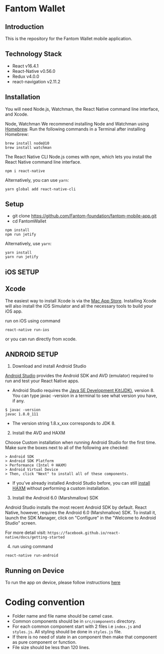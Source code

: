 # Fantom Wallet

## Introduction

This is the repository for the Fantom Wallet mobile application.

## Technology Stack
* React v16.4.1
* React-Native v0.56.0
* Redux v4.0.0
* react-navigation v2.11.2

## Installation

 You will need Node.js, Watchman, the React Native command line interface, and Xcode.

 Node, Watchman
  We recommend installing Node and Watchman using [Homebrew](http://brew.sh/). Run the following commands in a Terminal after installing Homebrew:

```
brew install node@10
brew install watchman
```

The React Native CLI
Node.js comes with npm, which lets you install the React Native command line interface.

```
npm i react-native
```

Alternatively, you can use `yarn`:

```
yarn global add react-native-cli
```

## Setup

* git clone https://github.com/Fantom-foundation/fantom-mobile-app.git
* cd FantomWallet

```
npm install
npm run jetify
```

Alternatively, use `yarn`:

```
yarn install
yarn run jetify
```

## iOS SETUP

## Xcode
The easiest way to install Xcode is via the [Mac App Store](https://itunes.apple.com/us/app/xcode/id497799835?mt=12). Installing Xcode will also install the iOS Simulator and all the necessary tools to build your iOS app.

run on iOS using command
```
react-native run-ios
```
or you can run directly from xcode.


## ANDROID SETUP

1. Download and install Android Studio

[Android Studio](https://developer.android.com/studio/install.html) provides the Android SDK and AVD (emulator) required to run and test your React Native apps.


* Android Studio requires the [Java SE Development Kit(JDK)](http://www.oracle.com/technetwork/java/javase/downloads/jdk8-downloads-2133151.html), version 8. You can type javac -version in a terminal to see what version you have, if any.

```
$ javac -version
javac 1.8.0_111
```

* The version string 1.8.x_xxx corresponds to JDK 8.

2. Install the AVD and HAXM

Choose Custom installation when running Android Studio for the first time. Make sure the boxes next to all of the following are checked:

```
> Android SDK
> Android SDK Platform
> Performance (Intel ® HAXM)
> Android Virtual Device
> Then, click "Next" to install all of these components.
```
* If you've already installed Android Studio before, you can still [install HAXM](https://software.intel.com/en-us/android/articles/installation-instructions-for-intel-hardware-accelerated-execution-manager-windows) without performing a custom installation.

3. Install the Android 6.0 (Marshmallow) SDK

Android Studio installs the most recent Android SDK by default. React Native, however, requires the Android 6.0 (Marshmallow) SDK. To install it, launch the SDK Manager, click on "Configure" in the "Welcome to Android Studio" screen.

For more detail visit: `https://facebook.github.io/react-native/docs/getting-started`

4. run using command
```
react-native run-android
```

## Running on Device
To run the app on device, please follow instructions [here](https://facebook.github.io/react-native/docs/0.59/running-on-device)


# Coding convention
- Folder name and file name should be camel case.
- Common components should be in `src/components` directory.
- For each common component start with 2 files i.e `index.js` and `styles.js`. All styling should be done in `styles.js` file.
- If there is no need of state in an component then make that component as pure component or function.
- File size should be less than 120 lines.
